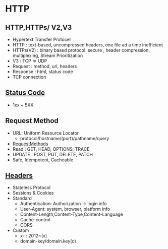 # HTTP

## HTTP,HTTPs/ V2,V3

- Hypertext Transfer Protocel
- HTTP : text-based, uncompressed headers, one file ad a time inefficient
- HTTPs(V2) : binary based protocol. secure , header compression, multiplexing, Stream Prioritization
- V3 : TCP => UDP
- Request : method, url, headers
- Response : html, status code
- TCP connection

## [Status Code](https://developer.mozilla.org/en-US/docs/Web/HTTP/Status)

- 1xx ~ 5XX

## Request Method

- URL: Uniform Resource Locator
  - protocol/hostname/(port)/pathname/query
- [RequestMethods](https://developer.mozilla.org/en-US/docs/Web/HTTP/Methods)
- Read : GET, HEAD, OPTIONS, TRACE
- UPDATE : POST, PUT, DELETE, PATCH
- Safe, Idempotent, Cacheable

## [Headers](https://developer.mozilla.org/en-US/docs/Web/HTTP/Headers)

- Stateless Protocol
- Sessions & Cookies
- Standard
  - Authentication: Authorization -> login info
  - User-Agent: system, browser, platform info
  - Content-Length,Content-Type,Content-Language
  - Cache-control
  - CORS
- Custom
  - x- : 2012~(x)
  - domain-key/domain.key(o)
